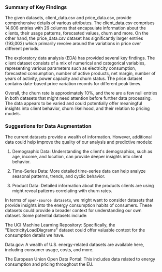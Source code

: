 
### Summary of Key Findings

The given datasets, client_data.csv and price_data.csv, provide comprehensive details of various attributes. The client_data.csv comprises 14,606 entries with 26 columns that encapsulate information about the clients, their usage patterns, forecasted values, churn and more. On the other hand, the price_data.csv dataset has significantly larger entries (193,002) which primarily revolve around the variations in price over different periods.

The exploratory data analysis (EDA) has provided several key findings. The client dataset consists of a mix of numerical and categorical variables, representing various parameters such as electricity consumption, forecasted consumption, number of active products, net margin, number of years of activity, power capacity and churn status. The price dataset contains date-based price variation records for different peak times.

Overall, the churn rate is approximately 10%, and there are a few null entries in both datasets that might need attention before further data processing. The data appears to be varied and could potentially offer meaningful insights into client behavior, churn likelihood, and their relation to pricing models.

### Suggestions for Data Augmentation

The current datasets provide a wealth of information. However, additional data could help improve the quality of our analysis and predictive models:

1. Demographic Data: Understanding the client's demographics, such as age, income, and location, can provide deeper insights into client behavior.

2. Time-Series Data: More detailed time-series data can help analyze seasonal patterns, trends, and cyclic behavior.

3. Product Data: Detailed information about the products clients are using might reveal patterns correlating with churn rates.

In terms of `open-source datasets`, we might want to consider datasets that provide insights into the energy consumption habits of consumers. These datasets could provide a broader context for understanding our own dataset. Some potential datasets include:

The UCI Machine Learning Repository: Specifically, the "ElectricityLoadDiagrams" dataset could offer valuable context for the consumption details we have.

Data.gov: A wealth of U.S. energy-related datasets are available here, including consumer usage, costs, and more.

The European Union Open Data Portal: This includes data related to energy consumption and pricing throughout the EU.